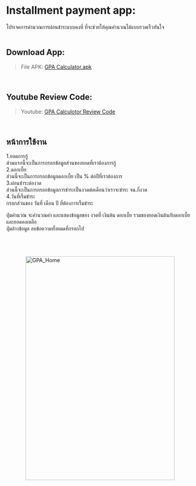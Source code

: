 # Installment payment app:

โปรเจคการคำนวณการผ่อนชำระแบบคงที่ ที่จะช่วยให้คุณคำนวณได้แบบรวดเร็วทันใจ
<br>
<br>


## Download App:
> File APK: [GPA Calculator.apk](https://github.com/zxzabaem0120/pon/raw/master/apkapp/Installment%20payment%20app.apk)

<br>

## Youtube Review Code:
> Youtube: [GPA Calculotor Review Code](#)

<br>

## หน้าการใช้งาน

1.ยอดการกู้ <br> 
ส่วนแรกนี้จะเป็นการกรอกข้อมูลส่วนของยอดที่เราต้องการกู้ <br>
2.ดอกเบี้ย <br>
ส่วนนี้จะเป็นการกรอกข้อมูลดอกเบี้ย เป็น % ต่อปีที่เราต้องการ <br>
3.ผ่อนชำระต่องวด <br>
ส่วนนี้จะเป็นการกรอกข้อมูลการชำระเป็นงวดต่อเดือนว่าเราจะชำระ จน.กี่งวด <br>
4.วันที่เริ้มชำระ <br>
กรอกส่วนของ วันที่ เดือน ปี ที่ต้องการเริ้มชำระ <br>

ปุ่มคำนวณ จะคำนวณค่า และแสดงข้อมูลของ งวดที่ เงินต้น ดอกเบี้ย รวมของยอดเงินต้นกับดอกเบี้ย และยอดคงเหลือ <br>
ปุ่มล้างข้อมูล ลบข้อความทั้งหมดที่กรอกไป <br>
<br>
<br>
<br>


<img src="https://user-images.githubusercontent.com/60004151/224626486-abdf4449-319c-4308-a5c9-c7e779de078e.gif
" alt="GPA_Home" width="400" height="600" style="display: block; margin: 0 auto" align="center"/><br>

